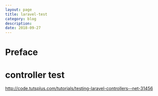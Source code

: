 ```yaml
---
layout: page
title: laravel-test
category: blog
description: 
date: 2018-09-27
---
```

# Preface

# controller test
http://code.tutsplus.com/tutorials/testing-laravel-controllers--net-31456